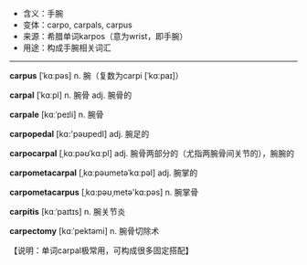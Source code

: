- <span class="definition">含义：手腕</span>
- <span class="definition">变体：carpo, carpals, carpus</span>
- <span class="definition">来源：希腊单词karpos（意为wrist，即手腕）</span>
- <span class="definition">用途：构成手腕相关词汇</span>


---


<span class="vocabulary">**carpus**</span> [ˈkɑːpəs] n. 腕（复数为carpi [ˈkɑːpaɪ]）

<span class="vocabulary">**carpal**</span> [ˈkɑːpl] n. 腕骨 adj. 腕骨的

<span class="vocabulary">**carpale**</span> [kɑːˈpeɪli] n. 腕骨

<span class="vocabulary">**carpopedal**</span> [kɑ:'pəʊpedl] adj. 腕足的

<span class="vocabulary">**carpocarpal**</span> [ˌkɑːpəʊˈkɑːpl] adj. 腕骨两部分的（尤指两腕骨间关节的），腕腕的

<span class="vocabulary">**carpometacarpal**</span> [ˌkɑːpəʊmetəˈkɑːpəl] adj. 腕掌的

<span class="vocabulary">**carpometacarpus**</span> [ˌkɑ:pəʊˌmetә'kɑ:pәs] n. 腕掌骨

<span class="vocabulary">**carpitis**</span> [kɑːˈpaɪtɪs] n. 腕关节炎

<span class="vocabulary">**carpectomy**</span> [kɑːˈpektəmi] n. 腕骨切除术

【说明：单词carpal极常用，可构成很多固定搭配】
